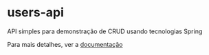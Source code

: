 # users-api
API simples para demonstração de CRUD usando tecnologias Spring


Para mais detalhes, ver a [documentação](/src/main/asciidoc/index.adoc)
